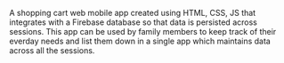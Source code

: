 A shopping cart web mobile app created using HTML, CSS, JS that integrates with a Firebase database so that data is persisted across sessions. This app can be used by family members to keep track of their everday needs and list them down in a single app which maintains data across all the sessions. 
